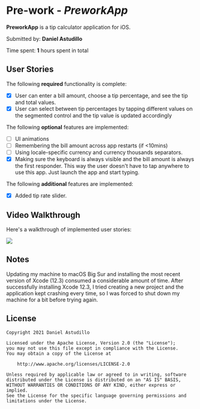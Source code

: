# Pre-work - *PreworkApp*

**PreworkApp** is a tip calculator application for iOS.

Submitted by: **Daniel Astudillo**

Time spent: **1** hours spent in total

## User Stories

The following **required** functionality is complete:

* [x] User can enter a bill amount, choose a tip percentage, and see the tip and total values.
* [x] User can select between tip percentages by tapping different values on the segmented control and the tip value is updated accordingly

The following **optional** features are implemented:

* [ ] UI animations
* [ ] Remembering the bill amount across app restarts (if <10mins)
* [ ] Using locale-specific currency and currency thousands separators.
* [x] Making sure the keyboard is always visible and the bill amount is always the first responder. This way the user doesn't have to tap anywhere to use this app. Just launch the app and start typing.

The following **additional** features are implemented:

- [x] Added tip rate slider.

## Video Walkthrough

Here's a walkthrough of implemented user stories:


![](https://i.imgur.com/jigH5nu.gif)


## Notes

Updating my machine to macOS Big Sur and installing the most recent version of Xcode (12.3) consumed a considerable amount of time. After successfully installing Xcode 12.3, I tried creating a new project and the application kept crashing every time, 
so I was forced to shut down my machine for a bit before trying again.    

## License

    Copyright 2021 Daniel Astudillo

    Licensed under the Apache License, Version 2.0 (the "License");
    you may not use this file except in compliance with the License.
    You may obtain a copy of the License at

        http://www.apache.org/licenses/LICENSE-2.0

    Unless required by applicable law or agreed to in writing, software
    distributed under the License is distributed on an "AS IS" BASIS,
    WITHOUT WARRANTIES OR CONDITIONS OF ANY KIND, either express or implied.
    See the License for the specific language governing permissions and
    limitations under the License.
